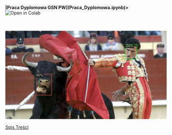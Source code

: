 <b>
[Praca Dyplomowa GSN PW](Praca_Dyplomowa.ipynb)>
</b><br>
<a href="https://github.com/DarekGit/Documents/blob/master/Praca_Dyplomowa.ipynb"><img align="left" src="https://colab.research.google.com/assets/colab-badge.svg" alt="Open in Colab" title="Open and Execute in Google Colaboratory"></a><br>
<br><br>

![Przykład detekcji](https://github.com/DarekGit/Documents/blob/master/Figures/Smieszna%20detekcja.png)


<!--NAVIGATION-->
[Spis Treści](Praca_Dyplomowa.ipynb)
